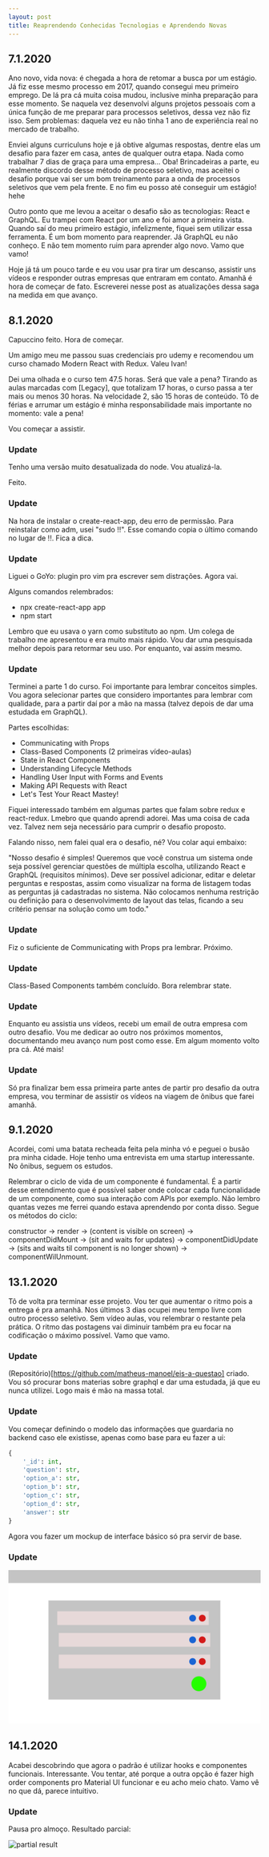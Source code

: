 ```yaml
---
layout: post
title: Reaprendendo Conhecidas Tecnologias e Aprendendo Novas
---
```


## 7.1.2020

Ano novo, vida nova: é chegada a hora de retomar a busca por um estágio. Já fiz esse mesmo processo em 2017, quando consegui meu primeiro emprego. De lá pra cá muita coisa mudou, inclusive minha preparação para esse momento. Se naquela vez desenvolvi alguns projetos pessoais com a única função de me preparar para processos seletivos, dessa vez não fiz isso. Sem problemas: daquela vez eu não tinha 1 ano de experiência real no mercado de trabalho.

Enviei alguns curriculuns hoje e já obtive algumas respostas, dentre elas um desafio para fazer em casa, antes de qualquer outra etapa. Nada como trabalhar 7 dias de graça para uma empresa... Oba! Brincadeiras a parte, eu realmente discordo desse método de processo seletivo, mas aceitei o desafio porque vai ser um bom treinamento para a onda de processos seletivos que vem pela frente. E no fim eu posso até conseguir um estágio! hehe

Outro ponto que me levou a aceitar o desafio são as tecnologias: React e GraphQL. Eu trampei com React por um ano e foi amor a primeira vista. Quando saí do meu primeiro estágio, infelizmente, fiquei sem utilizar essa ferramenta. É um bom momento para reaprender. Já GraphQL eu não conheço. E não tem momento ruim para aprender algo novo. Vamo que vamo!

Hoje já tá um pouco tarde e eu vou usar pra tirar um descanso, assistir uns vídeos e responder outras empresas que entraram em contato. Amanhã é hora de começar de fato. Escreverei nesse post as atualizações dessa saga na medida em que avanço.

## 8.1.2020

Capuccino feito. Hora de começar.

Um amigo meu me passou suas credenciais pro udemy e recomendou um curso chamado Modern React with Redux. Valeu Ivan!

Dei uma olhada e o curso tem 47.5 horas. Será que vale a pena? Tirando as aulas marcadas com [Legacy], que totalizam 17 horas, o curso passa a ter mais ou menos 30 horas. Na velocidade 2, são 15 horas de conteúdo. Tô de férias e arrumar um estágio é minha responsabilidade mais importante no momento: vale a pena!

Vou começar a assistir.

### Update

Tenho uma versão muito desatualizada do node. Vou atualizá-la.

Feito.

### Update

Na hora de instalar o create-react-app, deu erro de permissão. Para reinstalar como adm, usei "sudo !!". Esse comando copia o último comando no lugar de !!. Fica a dica.


### Update

Liguei o GoYo: plugin pro vim pra escrever sem distrações. Agora vai.

Alguns comandos relembrados:

- npx create-react-app app
- npm start

Lembro que eu usava o yarn como substituto ao npm. Um colega de trabalho me apresentou e era muito mais rápido. Vou dar uma pesquisada melhor depois para retormar seu uso. Por enquanto, vai assim mesmo.


### Update

Terminei a parte 1 do curso. Foi importante para lembrar conceitos simples. Vou agora selecionar partes que considero importantes para lembrar com qualidade, para a partir daí por a mão na massa (talvez depois de dar uma estudada em GraphQL).

Partes escolhidas:

- Communicating with Props
- Class-Based Components (2 primeiras vídeo-aulas)
- State in React Components
- Understanding Lifecycle Methods
- Handling User Input with Forms and Events
- Making API Requests with React
- Let's Test Your React Mastey!

Fiquei interessado também em algumas partes que falam sobre redux e react-redux. Lmebro que quando aprendi adorei. Mas uma coisa de cada vez. Talvez nem seja necessário para cumprir o desafio proposto.

Falando nisso, nem falei qual era o desafio, né? Vou colar aqui embaixo:

"Nosso desafio é simples! Queremos que você construa um sistema onde seja
possível gerenciar questões de múltipla escolha, utilizando React e GraphQL
(requisitos mínimos). Deve ser possível adicionar, editar e deletar perguntas e
respostas, assim como visualizar na forma de listagem todas as perguntas já
cadastradas no sistema. Não colocamos nenhuma restrição ou definição para o
desenvolvimento de layout das telas, ficando a seu critério pensar na solução como um todo."

### Update

Fiz o suficiente de Communicating with Props pra lembrar. Próximo.

### Update

Class-Based Components também concluído. Bora relembrar state.


### Update

Enquanto eu assistia uns vídeos, recebi um email de outra empresa com outro desafio. Vou me dedicar ao outro nos próximos momentos, documentando meu avanço num post como esse. Em algum momento volto pra cá. Até mais!

### Update

Só pra finalizar bem essa primeira parte antes de partir pro desafio da outra empresa, vou terminar de assistir os vídeos na viagem de ônibus que farei amanhã.


## 9.1.2020

Acordei, comi uma batata recheada feita pela minha vó e peguei o busão pra minha cidade. Hoje tenho uma entrevista em uma startup interessante. No ônibus, seguem os estudos.

Relembrar o ciclo de vida de um componente é fundamental. É a partir desse entendimento que é possível saber onde colocar cada funcionalidade de um componente, como sua interação com APIs por exemplo. Não lembro quantas vezes me ferrei quando estava aprendendo por conta disso. Segue os métodos do ciclo:

constructor -> render -> (content is visible on screen) -> componentDidMount -> (sit and waits for updates) -> componentDidUpdate -> (sits and waits til component is no longer shown) -> componentWilUnmount.


## 13.1.2020

Tô de volta pra terminar esse projeto. Vou ter que aumentar o ritmo pois a entrega é pra amanhã. Nos últimos 3 dias ocupei meu tempo livre com outro processo seletivo. Sem vídeo aulas, vou relembrar o restante pela prática. O ritmo das postagens vai diminuir também pra eu focar na codificação o máximo possível. Vamo que vamo.

### Update

(Repositório)[https://github.com/matheus-manoel/eis-a-questao] criado. Vou só procurar bons materias sobre graphql e dar uma estudada, já que eu nunca utilizei. Logo mais é mão na massa total.

### Update

Vou começar definindo o modelo das informações que guardaria no backend caso ele existisse, apenas como base para eu fazer a ui:

```python
{
	'_id': int,
	'question': str,
	'option_a': str,
	'option_b': str,
	'option_c': str,
	'option_d': str,
    'answer': str
}
```

Agora vou fazer um mockup de interface básico só pra servir de base.

### Update

![mockup](/images/mockup.png)

## 14.1.2020

Acabei descobrindo que agora o padrão é utilizar hooks e componentes funcionais. Interessante. Vou tentar, até porque a outra opção é fazer high order components pro Material UI funcionar e eu acho meio chato. Vamo vê no que dá, parece intuitivo.

### Update

Pausa pro almoço. Resultado parcial:

![partial result](/images/partial_result_1)
